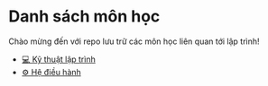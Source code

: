 # Danh sách môn học

Chào mừng đến với repo lưu trữ các môn học liên quan tới lập trình!
- [💻 Kỹ thuật lập trình](https://github.com/HuynhTien26/Subject/tree/KTLT)
- [⚙️ Hệ điều hành](https://github.com/HuynhTien26/Subject/tree/Operating-Systems)
